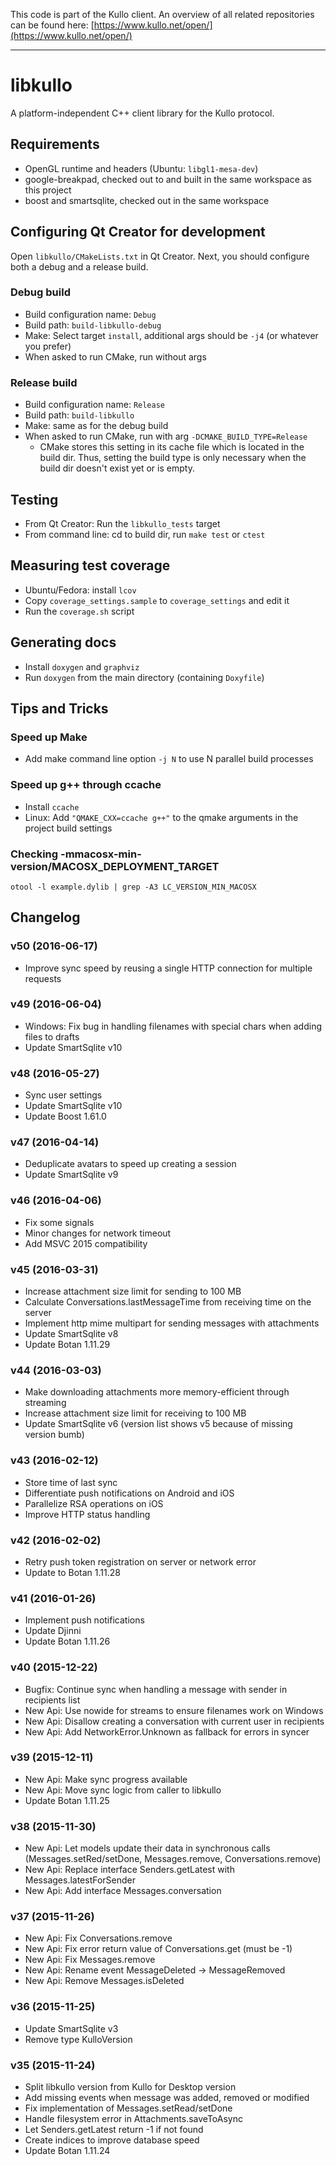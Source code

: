 This code is part of the Kullo client. An overview of all related
repositories can be found here:
[https://www.kullo.net/open/](https://www.kullo.net/open/)
***********

libkullo
========

A platform-independent C++ client library for the Kullo protocol.

Requirements
------------

* OpenGL runtime and headers (Ubuntu: `libgl1-mesa-dev`)
* google-breakpad, checked out to and built in the same workspace as this project
* boost and smartsqlite, checked out in the same workspace

Configuring Qt Creator for development
--------------------------------------

Open `libkullo/CMakeLists.txt` in Qt Creator. Next, you should configure both a debug and a release build.

### Debug build

* Build configuration name: `Debug`
* Build path: `build-libkullo-debug`
* Make: Select target `install`, additional args should be `-j4` (or whatever you prefer)
* When asked to run CMake, run without args

### Release build

* Build configuration name: `Release`
* Build path: `build-libkullo`
* Make: same as for the debug build
* When asked to run CMake, run with arg `-DCMAKE_BUILD_TYPE=Release`
    * CMake stores this setting in its cache file which is located in the build dir. Thus, setting the build type is only necessary when the build dir doesn't exist yet or is empty.

Testing
-------

* From Qt Creator: Run the `libkullo_tests` target
* From command line: cd to build dir, run `make test` or `ctest`

Measuring test coverage
-----------------------

* Ubuntu/Fedora: install `lcov`
* Copy `coverage_settings.sample` to `coverage_settings` and edit it
* Run the `coverage.sh` script

Generating docs
---------------

* Install `doxygen` and `graphviz`
* Run `doxygen` from the main directory (containing `Doxyfile`)

Tips and Tricks
---------------

### Speed up Make
* Add make command line option `-j N` to use N parallel build processes

### Speed up g++ through ccache
* Install `ccache`
* Linux: Add `"QMAKE_CXX=ccache g++"` to the qmake arguments in the project build settings

### Checking -mmacosx-min-version/MACOSX\_DEPLOYMENT\_TARGET
`otool -l example.dylib | grep -A3 LC_VERSION_MIN_MACOSX`

Changelog
---------

### v50 (2016-06-17)

 * Improve sync speed by reusing a single HTTP connection for multiple requests

### v49 (2016-06-04)

 * Windows: Fix bug in handling filenames with special chars when adding files to drafts
 * Update SmartSqlite v10

### v48 (2016-05-27)

 * Sync user settings
 * Update SmartSqlite v10
 * Update Boost 1.61.0

### v47 (2016-04-14)

 * Deduplicate avatars to speed up creating a session
 * Update SmartSqlite v9

### v46 (2016-04-06)

 * Fix some signals
 * Minor changes for network timeout
 * Add MSVC 2015 compatibility

### v45 (2016-03-31)

 * Increase attachment size limit for sending to 100 MB
 * Calculate Conversations.lastMessageTime from receiving time on the server
 * Implement http mime multipart for sending messages with attachments
 * Update SmartSqlite v8
 * Update Botan 1.11.29

### v44 (2016-03-03)

 * Make downloading attachments more memory-efficient through streaming
 * Increase attachment size limit for receiving to 100 MB
 * Update SmartSqlite v6 (version list shows v5 because of missing version bumb)

### v43 (2016-02-12)

 * Store time of last sync
 * Differentiate push notifications on Android and iOS
 * Parallelize RSA operations on iOS
 * Improve HTTP status handling

### v42 (2016-02-02)

 * Retry push token registration on server or network error
 * Update to Botan 1.11.28

### v41 (2016-01-26)

 * Implement push notifications
 * Update Djinni
 * Update Botan 1.11.26

### v40 (2015-12-22)

 * Bugfix: Continue sync when handling a message with sender in recipients list
 * New Api: Use nowide for streams to ensure filenames work on Windows
 * New Api: Disallow creating a conversation with current user in recipients
 * New Api: Add NetworkError.Unknown as fallback for errors in syncer

### v39 (2015-12-11)

 * New Api: Make sync progress available
 * New Api: Move sync logic from caller to libkullo
 * Update Botan 1.11.25

### v38 (2015-11-30)

 * New Api: Let models update their data in synchronous calls (Messages.setRed/setDone, Messages.remove, Conversations.remove)
 * New Api: Replace interface Senders.getLatest with Messages.latestForSender
 * New Api: Add interface Messages.conversation

### v37 (2015-11-26)

 * New Api: Fix Conversations.remove
 * New Api: Fix error return value of Conversations.get (must be -1)
 * New Api: Fix Messages.remove
 * New Api: Rename event MessageDeleted -> MessageRemoved
 * New Api: Remove Messages.isDeleted

### v36 (2015-11-25)

 * Update SmartSqlite v3
 * Remove type KulloVersion

### v35 (2015-11-24)

 * Split libkullo version from Kullo for Desktop version
 * Add missing events when message was added, removed or modified
 * Fix implementation of Messages.setRead/setDone
 * Handle filesystem error in Attachments.saveToAsync
 * Let Senders.getLatest return -1 if not found
 * Create indices to improve database speed
 * Update Botan 1.11.24
